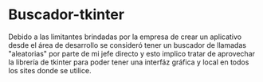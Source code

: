 # Buscador-tkinter
Debido a las limitantes brindadas por la empresa de crear un aplicativo desde el área de desarrollo se consideró tener un buscador de llamadas "aleatorias" por parte de mi jefe directo y esto implico tratar de aprovechar la librería de tkinter para poder tener una interfáz gráfica y local en todos los sites donde se utilice. 
